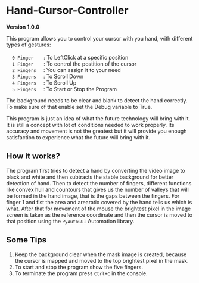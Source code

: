 # Hand-Cursor-Controller

**Version 1.0.0**

This program allows you to control your cursor with you hand, with different types of gestures:<br>
<br>
&nbsp;&nbsp;&nbsp;&nbsp;`0 Finger` &nbsp;&nbsp;&nbsp;&nbsp;&nbsp;&nbsp;: To LeftClick at a specific position<br>
&nbsp;&nbsp;&nbsp;&nbsp;`1 Finger` &nbsp;&nbsp;&nbsp;&nbsp;&nbsp;&nbsp;: To control the postition of the cursor<br>
&nbsp;&nbsp;&nbsp;&nbsp;`2 Fingers`&nbsp;&nbsp;&nbsp;&nbsp;&nbsp;: You can assign it to your need<br>
&nbsp;&nbsp;&nbsp;&nbsp;`3 Fingers`&nbsp;&nbsp;&nbsp;&nbsp;&nbsp;: To Scroll Down <br>
&nbsp;&nbsp;&nbsp;&nbsp;`4 Fingers`&nbsp;&nbsp;&nbsp;&nbsp;&nbsp;: To Scroll Up<br>
&nbsp;&nbsp;&nbsp;&nbsp;`5 Fingers`&nbsp;&nbsp;&nbsp;&nbsp;&nbsp;: To Start or Stop the Program<br>

The background needs to be clear and blank to detect the hand correctly. To make sure of that enable set the Debug variable to True.

This program is just an idea of what the future technology will bring with it. It is still a concept with lot of conditions needed to work properly. Its accuracy and movement is not the greatest but it will provide you enough satisfaction to experience what the future will bring with it.

## How it works?

The program first tries to detect a hand by converting the video image to black and white and then subtracts the stable background for better detection of hand. 
Then to detect the number of fingers, different functions like convex hull and countours that gives us the number of valleys that will be formed in the hand image, that is the gaps between the fingers. For finger 1 and fist the area and arearatio covered by the hand tells us which is what.
After that for movement of the mouse the brightest pixel in the image screen is taken as the reference coordinate and then the cursor is moved to that position using the `PyAutoGUI` Automation library.

## Some Tips

1. Keep the background clear when the mask image is created, because the cursor is mapped and moved to the top brightest pixel in the mask.
2. To start and stop the program show the five fingers.
3. To terminate the program press `Ctrl+C` in the console.
